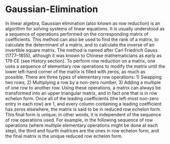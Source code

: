 # Gaussian-Elimination
In linear algebra, Gaussian elimination (also known as row reduction) is an algorithm for solving systems of linear equations. It is usually understood as a sequence of operations performed on the corresponding matrix of coefficients. This method can also be used to find the rank of a matrix, to calculate the determinant of a matrix, and to calculate the inverse of an invertible square matrix. The method is named after Carl Friedrich Gauss (1777–1855), although it was known to Chinese mathematicians as early as 179 CE (see History section).  To perform row reduction on a matrix, one uses a sequence of elementary row operations to modify the matrix until the lower left-hand corner of the matrix is filled with zeros, as much as possible. There are three types of elementary row operations: 1) Swapping two rows, 2) Multiplying a row by a non-zero number, 3) Adding a multiple of one row to another row. Using these operations, a matrix can always be transformed into an upper triangular matrix, and in fact one that is in row echelon form. Once all of the leading coefficients (the left-most non-zero entry in each row) are 1, and every column containing a leading coefficient has zeros elsewhere, the matrix is said to be in reduced row echelon form. This final form is unique; in other words, it is independent of the sequence of row operations used. For example, in the following sequence of row operations (where multiple elementary operations might be done at each step), the third and fourth matrices are the ones in row echelon form, and the final matrix is the unique reduced row echelon form.

